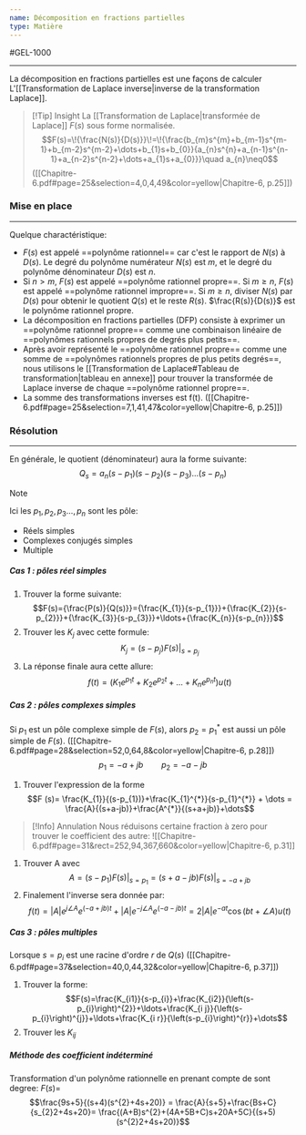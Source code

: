 ```yaml
---
name: Décomposition en fractions partielles
type: Matière
---
```

#GEL-1000 
***
La décomposition en fractions partielles est une façons de calculer L'[[Transformation de Laplace inverse|inverse de la transformation Laplace]].

 > [!Tip] Insight
 > La [[Transformation de Laplace|transformée de Laplace]] $F(s)$ sous forme normalisée. 
 > $$F(s)=\!{\frac{N(s)}{D(s)}}\!=\!{\frac{b_{m}s^{m}+b_{m-1}s^{m-1}+b_{m-2}s^{m-2}+\dots+b_{1}s+b_{0}}{a_{n}s^{n}+a_{n-1}s^{n-1}+a_{n-2}s^{n-2}+\dots+a_{1}s+a_{0}}}\quad a_{n}\neq0$$
 > ([[Chapitre-6.pdf#page=25&selection=4,0,4,49&color=yellow|Chapitre-6, p.25]])

### Mise en place
---
Quelque charactéristique:
- $F(s)$ est appelé ==polynôme rationnel== car c'est le rapport de $N(s)$ à $D(s)$. Le degré du polynôme numérateur $N(s)$ est $m$, et le degré du polynôme dénominateur $D(s)$ est $n$. 
- Si $n > m$, $F(s)$ est appelé ==polynôme rationnel propre==. Si $m \ge n$, $F(s)$ est appelé ==polynôme rationnel impropre==. Si $m \ge n$, diviser $N(s)$ par $D(s)$ pour obtenir le quotient $Q(s)$ et le reste $R(s)$. $\frac{R(s)}{D(s)}$ est le polynôme rationnel propre.
- La décomposition en fractions partielles (DFP) consiste à exprimer un ==polynôme rationnel propre== comme une combinaison linéaire de ==polynômes rationnels propres de degrés plus petits==. 
- Après avoir représenté le ==polynôme rationnel propre== comme une somme de ==polynômes rationnels propres de plus petits degrés==, nous utilisons le [[Transformation de Laplace#Tableau de transformation|tableau en annexe]] pour trouver la transformée de Laplace inverse de chaque ==polynôme rationnel propre==. 
- La somme des transformations inverses est f(t).
([[Chapitre-6.pdf#page=25&selection=7,1,41,47&color=yellow|Chapitre-6, p.25]])

### Résolution
---
En générale, le quotient (dénominateur) aura la forme suivante:
$$Q_{s} = a_{n}(s-p_{1})(s-p_{2})(s-p_{3})\dots(s-p_{n})$$
> [!Note]
> Ici les $p_{1}, p_{2}, p_{3} \dots, p_{n}$ sont les pôle:
> - Réels simples
> - Complexes conjugés simples
> - Multiple
##### Cas 1 : pôles réel simples
1. Trouver la forme suivante: $$F(s)={\frac{P(s)}{Q(s)}}={\frac{K_{1}}{s-p_{1}}}+{\frac{K_{2}}{s-p_{2}}}+{\frac{K_{3}}{s-p_{3}}}+\ldots+{\frac{K_{n}}{s-p_{n}}}$$
2. Trouver les $K_{j}$ avec cette formule: $$K_{j}=\left.(s-p_{j})F(s)\right|_{s=p_{j}}$$
3. La réponse finale aura cette allure: $$f(t)=\left(K_{1}e^{p_{1}t}+K_{2}e^{p_{2}t}+...+K_{n}e^{p_{n}t}\right)u(t)$$
##### Cas 2 : pôles complexes simples
Si $p_{1}$ est un pôle complexe simple de $F(s)$, alors $p_{2} = p_{1}^{*}$ est aussi un pôle simple de $F(s)$.
([[Chapitre-6.pdf#page=28&selection=52,0,64,8&color=yellow|Chapitre-6, p.28]])
$$p_{1}=-a+jb \qquad p_{2} = -a-jb$$
1. Trouver l'expression de la forme $$F
   (s)= \frac{K_{1}}{(s-p_{1})}+\frac{K_{1}^{*}}{s-p_{1}^{*}} + \dots = \frac{A}{(s+a-jb)}+\frac{A^{*}}{(s+a+jb)}+\dots$$
  > [!Info] Annulation
  > Nous réduisons certaine fraction à zero pour trouver le coefficient des autre: 
  > ![[Chapitre-6.pdf#page=31&rect=252,94,367,660&color=yellow|Chapitre-6, p.31]]
1. Trouver A avec $$A=\left.(s-p_{1})F(s)\right|_{s=p_{1}}=\left.(s+a-jb)F(s)\right|_{s=-a+jb}$$
2. Finalement l'inverse sera donnée par: $$f(t) = |A|e^{j\angle A}e^{(-a+jb)t}+|A|e^{-j\angle A}e^{(-a-jb)t}=2|A|e^{-at}\cos{(bt+\angle A)}u(t)$$
##### Cas 3 : pôles multiples
Lorsque $s = p_{i}$ est une racine d'ordre $r$ de $Q(s)$ ([[Chapitre-6.pdf#page=37&selection=40,0,44,32&color=yellow|Chapitre-6, p.37]])
 1. Trouver la forme: $$F(s)=\frac{K_{i1}}{s-p_{i}}+\frac{K_{i2}}{\left(s-p_{i}\right)^{2}}+\ldots+\frac{K_{i j}}{\left(s-p_{i}\right)^{j}}+\ldots+\frac{K_{i r}}{\left(s-p_{i}\right)^{r}}+\dots$$
 2. Trouver les $K_{ij}$

##### Méthode des coefficient indéterminé
Transformation d'un polynôme rationnelle en prenant compte de sont degree: $F(s) =$
$$\frac{9s+5}{(s+4)(s^{2}+4s+20)} = \frac{A}{s+5}+\frac{Bs+C}{s_{2}2+4s+20}= \frac{(A+B)s^{2}+(4A+5B+C)s+20A+5C}{(s+5)(s^{2}2+4s+20)}$$
